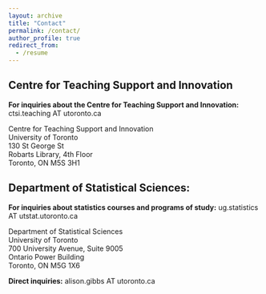 ```yaml
---
layout: archive
title: "Contact"
permalink: /contact/
author_profile: true
redirect_from:
  - /resume
---
```



## Centre for Teaching Support and Innovation


**For inquiries about the Centre for Teaching Support and Innovation:** ctsi.teaching AT utoronto.ca

Centre for Teaching Support and Innovation  
University of Toronto  
130 St George St  
Robarts Library, 4th Floor  
Toronto, ON  M5S 3H1  

## Department of Statistical Sciences:

**For inquiries about statistics courses and programs of study:** ug.statistics AT utstat.utoronto.ca

Department of Statistical Sciences  
University of Toronto  
700 University Avenue, Suite 9005  
Ontario Power Building  
Toronto, ON  M5G 1X6  

**Direct inquiries:** alison.gibbs AT utoronto.ca
